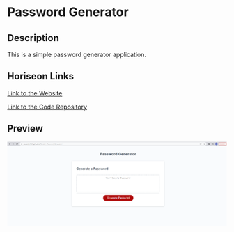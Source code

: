 # Password Generator  

## Description

This is a simple password generator application. 

## Horiseon Links

[Link to the Website](https://dexterlgriffith.github.io/Random-Password-Generator/)

[Link to the Code Repository](https://github.com/DexterLGriffith/Random-Password-Generator)

## Preview
![PWgeneratorImage](../assets/images/projectImages/pwGenImage.png)